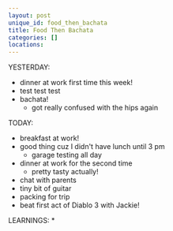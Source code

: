 ```yaml
---
layout: post
unique_id: food_then_bachata
title: Food Then Bachata
categories: []
locations: 
---
```


YESTERDAY:
* dinner at work first time this week!
* test test test
* bachata!
  * got really confused with the hips again

TODAY:
* breakfast at work!
* good thing cuz I didn't have lunch until 3 pm
  * garage testing all day
* dinner at work for the second time
  * pretty tasty actually!
* chat with parents
* tiny bit of guitar
* packing for trip
* beat first act of Diablo 3 with Jackie!

LEARNINGS:
* 
